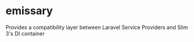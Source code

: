 # emissary
Provides a compatibility layer between Laravel Service Providers and Slim 3's DI container
